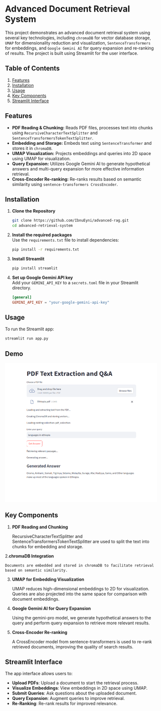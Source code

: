 # Advanced Document Retrieval System

This project demonstrates an advanced document retrieval system using several key technologies, including `chromaDB` for vector database storage, `UMAP` for dimensionality reduction and visualization, `SentenceTransformers` for embeddings, and `Google Gemini AI` for query expansion and re-ranking of results. The project is built using Streamlit for the user interface.

## Table of Contents
1. [Features](#features)
2. [Installation](#installation)
3. [Usage](#usage)
4. [Key Components](#key-components)
5. [Streamlit Interface](#streamlit-interface)


## Features

- **PDF Reading & Chunking:** Reads PDF files, processes text into chunks using `RecursiveCharacterTextSplitter` and `SentenceTransformersTokenTextSplitter`.
- **Embedding and Storage:** Embeds text using `SentenceTransformer` and stores it in `chromaDB`.
- **UMAP Visualization:** Projects embeddings and queries into 2D space using UMAP for visualization.
- **Query Expansion:** Utilizes Google Gemini AI to generate hypothetical answers and multi-query expansion for more effective information retrieval.
- **Cross-Encoder Re-ranking:** Re-ranks results based on semantic similarity using `sentence-transformers CrossEncoder`.

## Installation

1. **Clone the Repository**
    ```bash
    git clone https://github.com/IbnuEyni/advanced-rag.git
    cd advanced-retrieval-system
    ```

2. **Install the required packages**  
    Use the `requirements.txt` file to install dependencies:
    ```bash
    pip install -r requirements.txt
    ```

3. **Install Streamlit**
    ```bash
    pip install streamlit
    ```

4. **Set up Google Gemini API key**  
    Add your `GEMINI_API_KEY` to a `secrets.toml` file in your Streamlit directory.

    ```toml
    [general]
    GEMINI_API_KEY = "your-google-gemini-api-key"
    ```

## Usage

To run the Streamlit app:

```bash
streamlit run app.py

```

## Demo

![Demo of Advanced Document Retrieval System](rag_gemini_strmlt.png)

## Key Components
1. **PDF Reading and Chunking**

    RecursiveCharacterTextSplitter and SentenceTransformersTokenTextSplitter are used to split the text into chunks for embedding and storage.

2.**chromaDB Integration**

    Documents are embedded and stored in chromaDB to facilitate retrieval based on semantic similarity.

3. **UMAP for Embedding Visualization**

    UMAP reduces high-dimensional embeddings to 2D for visualization. Queries are also projected into the same space for comparison with document embeddings.

4. **Google Gemini AI for Query Expansion**

    Using the gemini-pro model, we generate hypothetical answers to the query and perform query expansion to retrieve more relevant results.

5. **Cross-Encoder Re-ranking**

    A CrossEncoder model from sentence-transformers is used to re-rank retrieved documents, improving the quality of search results.

## Streamlit Interface

The app interface allows users to:

- **Upload PDFs**: Upload a document to start the retrieval process.
- **Visualize Embeddings**: View embeddings in 2D space using UMAP.
- **Submit Queries**: Ask questions about the uploaded document.
- **Query Expansion**: Augment queries to improve retrieval.
- **Re-Ranking**: Re-rank results for improved relevance.